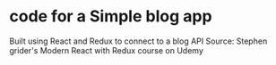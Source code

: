 # code for a Simple blog app
Built using React and Redux to connect to a blog API
Source: Stephen grider's Modern React with Redux course on Udemy
